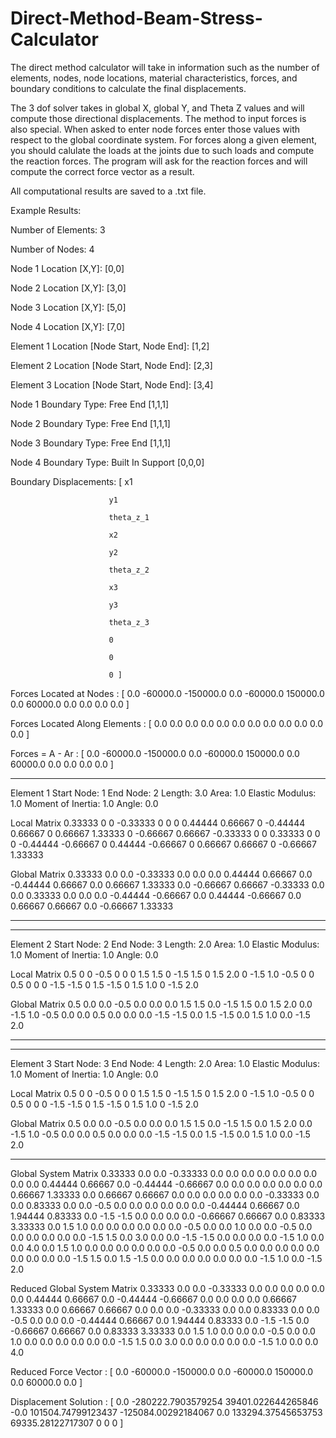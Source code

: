 # Direct-Method-Beam-Stress-Calculator

The direct method calculator will take in information such as the number of elements, nodes, node locations, material characteristics, forces, and boundary conditions to calculate the final displacements. 

The 3 dof solver takes in global X, global Y, and Theta Z values and will compute those directional displacements. The method to input forces is also special. When asked to enter node forces enter those values with respect to the global coordinate system. For forces along a given element, you should calulate the loads at the joints due to such loads and compute the reaction forces. The program will ask for the reaction forces and will compute the correct force vector as a result. 

All computational results are saved to a .txt file. 

Example Results:

Number of Elements: 3

Number of Nodes: 4

Node 1 Location [X,Y]: [0,0]

Node 2 Location [X,Y]: [3,0]

Node 3 Location [X,Y]: [5,0]

Node 4 Location [X,Y]: [7,0]


Element 1 Location [Node Start, Node End]: [1,2]

Element 2 Location [Node Start, Node End]: [2,3]

Element 3 Location [Node Start, Node End]: [3,4]


Node 1 Boundary Type: Free End [1,1,1]

Node 2 Boundary Type: Free End [1,1,1]

Node 3 Boundary Type: Free End [1,1,1]

Node 4 Boundary Type: Built In Support [0,0,0]


Boundary Displacements: [ x1

                          y1
                          
                          theta_z_1
                          
                          x2
                          
                          y2
                          
                          theta_z_2
                          
                          x3
                          
                          y3
                          
                          theta_z_3
                          
                          0
                          
                          0
                          
                          0 ]

Forces Located at Nodes : [ 0.0
                          -60000.0
                          -150000.0
                          0.0
                          -60000.0
                          150000.0
                          0.0
                          60000.0
                          0.0
                          0.0
                          0.0
                          0.0 ]

Forces Located Along Elements : [ 0.0
                          0.0
                          0.0
                          0.0
                          0.0
                          0.0
                          0.0
                          0.0
                          0.0
                          0.0
                          0.0
                          0.0 ]

Forces = A - Ar : [ 0.0
                          -60000.0
                          -150000.0
                          0.0
                          -60000.0
                          150000.0
                          0.0
                          60000.0
                          0.0
                          0.0
                          0.0
                          0.0 ]

------------------------------------------------------------------------------------------------------------------------------
Element 1
Start Node: 1
End Node: 2
Length: 3.0
Area: 1.0
Elastic Modulus: 1.0
Moment of Inertia: 1.0
Angle: 0.0

Local Matrix
        0.33333              0              0       -0.33333              0              0
              0        0.44444        0.66667              0       -0.44444        0.66667
              0        0.66667        1.33333              0       -0.66667        0.66667
       -0.33333              0              0        0.33333              0              0
              0       -0.44444       -0.66667              0        0.44444       -0.66667
              0        0.66667        0.66667              0       -0.66667        1.33333


Global Matrix
        0.33333            0.0            0.0       -0.33333            0.0            0.0
            0.0        0.44444        0.66667            0.0       -0.44444        0.66667
            0.0        0.66667        1.33333            0.0       -0.66667        0.66667
       -0.33333            0.0            0.0        0.33333            0.0            0.0
            0.0       -0.44444       -0.66667            0.0        0.44444       -0.66667
            0.0        0.66667        0.66667            0.0       -0.66667        1.33333


------------------------------------------------------------------------------------------------------------------------------
------------------------------------------------------------------------------------------------------------------------------
Element 2
Start Node: 2
End Node: 3
Length: 2.0
Area: 1.0
Elastic Modulus: 1.0
Moment of Inertia: 1.0
Angle: 0.0

Local Matrix
            0.5              0              0           -0.5              0              0
              0            1.5            1.5              0           -1.5            1.5
              0            1.5            2.0              0           -1.5            1.0
           -0.5              0              0            0.5              0              0
              0           -1.5           -1.5              0            1.5           -1.5
              0            1.5            1.0              0           -1.5            2.0


Global Matrix
            0.5            0.0            0.0           -0.5            0.0            0.0
            0.0            1.5            1.5            0.0           -1.5            1.5
            0.0            1.5            2.0            0.0           -1.5            1.0
           -0.5            0.0            0.0            0.5            0.0            0.0
            0.0           -1.5           -1.5            0.0            1.5           -1.5
            0.0            1.5            1.0            0.0           -1.5            2.0


------------------------------------------------------------------------------------------------------------------------------
------------------------------------------------------------------------------------------------------------------------------
Element 3
Start Node: 3
End Node: 4
Length: 2.0
Area: 1.0
Elastic Modulus: 1.0
Moment of Inertia: 1.0
Angle: 0.0

Local Matrix
            0.5              0              0           -0.5              0              0
              0            1.5            1.5              0           -1.5            1.5
              0            1.5            2.0              0           -1.5            1.0
           -0.5              0              0            0.5              0              0
              0           -1.5           -1.5              0            1.5           -1.5
              0            1.5            1.0              0           -1.5            2.0


Global Matrix
            0.5            0.0            0.0           -0.5            0.0            0.0
            0.0            1.5            1.5            0.0           -1.5            1.5
            0.0            1.5            2.0            0.0           -1.5            1.0
           -0.5            0.0            0.0            0.5            0.0            0.0
            0.0           -1.5           -1.5            0.0            1.5           -1.5
            0.0            1.5            1.0            0.0           -1.5            2.0


------------------------------------------------------------------------------------------------------------------------------
Global System Matrix
        0.33333            0.0            0.0       -0.33333            0.0            0.0            0.0            0.0            0.0            0.0            0.0            0.0
            0.0        0.44444        0.66667            0.0       -0.44444       -0.66667            0.0            0.0            0.0            0.0            0.0            0.0
            0.0        0.66667        1.33333            0.0        0.66667        0.66667            0.0            0.0            0.0            0.0            0.0            0.0
       -0.33333            0.0            0.0        0.83333            0.0            0.0           -0.5            0.0            0.0            0.0            0.0            0.0
            0.0       -0.44444        0.66667            0.0        1.94444        0.83333            0.0           -1.5           -1.5            0.0            0.0            0.0
            0.0       -0.66667        0.66667            0.0        0.83333        3.33333            0.0            1.5            1.0            0.0            0.0            0.0
            0.0            0.0            0.0           -0.5            0.0            0.0            1.0            0.0            0.0           -0.5            0.0            0.0
            0.0            0.0            0.0            0.0           -1.5            1.5            0.0            3.0            0.0            0.0           -1.5           -1.5
            0.0            0.0            0.0            0.0           -1.5            1.0            0.0            0.0            4.0            0.0            1.5            1.0
            0.0            0.0            0.0            0.0            0.0            0.0           -0.5            0.0            0.0            0.5            0.0            0.0
            0.0            0.0            0.0            0.0            0.0            0.0            0.0           -1.5            1.5            0.0            1.5           -1.5
            0.0            0.0            0.0            0.0            0.0            0.0            0.0           -1.5            1.0            0.0           -1.5            2.0


Reduced Global System Matrix
        0.33333            0.0            0.0       -0.33333            0.0            0.0            0.0            0.0            0.0
            0.0        0.44444        0.66667            0.0       -0.44444       -0.66667            0.0            0.0            0.0
            0.0        0.66667        1.33333            0.0        0.66667        0.66667            0.0            0.0            0.0
       -0.33333            0.0            0.0        0.83333            0.0            0.0           -0.5            0.0            0.0
            0.0       -0.44444        0.66667            0.0        1.94444        0.83333            0.0           -1.5           -1.5
            0.0       -0.66667        0.66667            0.0        0.83333        3.33333            0.0            1.5            1.0
            0.0            0.0            0.0           -0.5            0.0            0.0            1.0            0.0            0.0
            0.0            0.0            0.0            0.0           -1.5            1.5            0.0            3.0            0.0
            0.0            0.0            0.0            0.0           -1.5            1.0            0.0            0.0            4.0


Reduced Force Vector : [ 0.0
                          -60000.0
                          -150000.0
                          0.0
                          -60000.0
                          150000.0
                          0.0
                          60000.0
                          0.0 ]

Displacement Solution : [ 0.0
                          -280222.7903579254
                          39401.022644265846
                          -0.0
                          101504.74799123437
                          -125084.00292184067
                          0.0
                          133294.37545653753
                          69335.28122717307
                          0
                          0
                          0 ]

